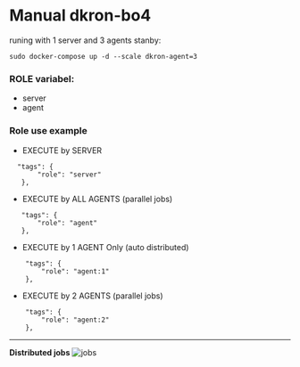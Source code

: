 # Manual dkron-bo4

runing with 1 server and 3 agents stanby:
```
sudo docker-compose up -d --scale dkron-agent=3
```

### ROLE variabel:
- server
- agent

### Role use example

- EXECUTE by SERVER 
 ```
   "tags": {
        "role": "server"    
    },  
```
- EXECUTE by ALL AGENTS (parallel jobs)
 ```
    "tags": {
        "role": "agent"
    },
```
- EXECUTE by 1 AGENT Only (auto distributed)
```
    "tags": {
        "role": "agent:1"
    },
````
- EXECUTE by 2 AGENTS (parallel jobs)
```
    "tags": {
        "role": "agent:2"
    },
```

---
**Distributed jobs**
![jobs](https://i.imgur.com/dsRuvpL.png)
